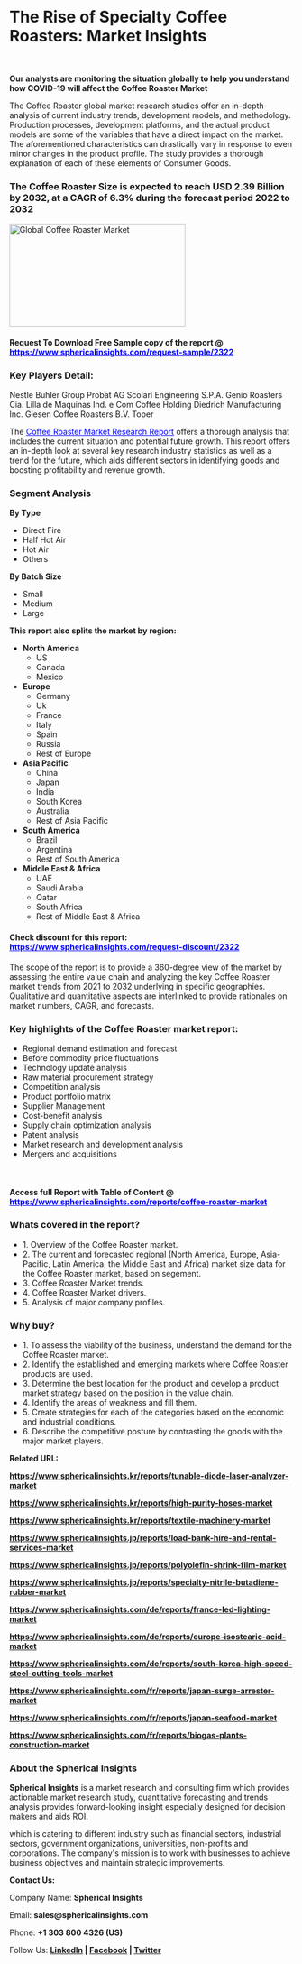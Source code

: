 <p>&nbsp;</p>
<h1><strong data-start="258" data-end="316">The Rise of Specialty Coffee Roasters: Market Insights</strong></h1>
<p>&nbsp;</p>
<p><strong>Our analysts are monitoring the situation globally to help you understand how COVID-19 will affect the Coffee Roaster Market</strong></p>
<p>The Coffee Roaster global market research studies offer an in-depth analysis of current industry trends, development models, and methodology. Production processes, development platforms, and the actual product models are some of the variables that have a direct impact on the market. The aforementioned characteristics can drastically vary in response to even minor changes in the product profile. The study provides a thorough explanation of each of these elements of Consumer Goods.</p>
<h3>The Coffee Roaster Size is expected to reach USD 2.39 Billion by 2032, at a CAGR of 6.3% during the forecast period 2022 to 2032</h3>
<p><img src="https://www.sphericalinsights.com/images/rd/coffee-roaster-market.png" alt="Global Coffee Roaster Market" width="312" height="182" /></p>
<h4>Request To Download Free Sample copy of the report  @ <span style="color: #0000ff;"><a style="color: #0000ff;" href="https://www.sphericalinsights.com/request-sample/2322" target="_blank">https://www.sphericalinsights.com/request-sample/2322</a></span></h4>
<h3><strong>Key Players Detail:</strong></h3>
<p>Nestle Buhler Group Probat AG Scolari Engineering S.P.A. Genio Roasters Cia. Lilla de Maquinas Ind. e Com Coffee Holding Diedrich Manufacturing Inc. Giesen Coffee Roasters B.V. Toper</p>
<p>The <span style="color: #0000ff;"><a style="color: #0000ff;" href="https://www.sphericalinsights.com/reports/coffee-roaster-market" target="_blank">Coffee Roaster Market Research Report</a></span> offers a thorough analysis that includes the current situation and potential future growth. This report offers an in-depth look at several key research industry statistics as well as a trend for the future, which aids different sectors in identifying goods and boosting profitability and revenue growth.</p>
<h3><strong>Segment Analysis </strong></h3>
<p><strong>By Type</strong></p>
<ul>
<li>Direct Fire</li>
<li>Half Hot Air</li>
<li>Hot Air</li>
<li>Others</li>
</ul>
<p><strong>By Batch Size</strong></p>
<ul>
<li>Small</li>
<li>Medium</li>
<li>Large</li>
</ul>
<p><strong>This report also splits the market by region:</strong></p>
<ul>
<li><strong>North America</strong>
<ul>
<li>US</li>
<li>Canada</li>
<li>Mexico</li>
</ul>
</li>
<li><strong>Europe</strong>
<ul>
<li>Germany</li>
<li>Uk</li>
<li>France</li>
<li>Italy</li>
<li>Spain</li>
<li>Russia</li>
<li>Rest of Europe</li>
</ul>
</li>
<li><strong>Asia Pacific</strong>
<ul>
<li>China</li>
<li>Japan</li>
<li>India</li>
<li>South Korea</li>
<li>Australia</li>
<li>Rest of Asia Pacific</li>
</ul>
</li>
<li><strong>South America</strong>
<ul>
<li>Brazil</li>
<li>Argentina</li>
<li>Rest of South America</li>
</ul>
</li>
<li><strong>Middle East &amp; Africa</strong>
<ul>
<li>UAE</li>
<li>Saudi Arabia</li>
<li>Qatar</li>
<li>South Africa</li>
<li>Rest of Middle East &amp; Africa</li>
</ul>
</li>
</ul>
<h4>Check discount for this report: <span style="color: #0000ff;"><a style="color: #0000ff;" href="https://www.sphericalinsights.com/request-discount/2322" target="_blank">https://www.sphericalinsights.com/request-discount/2322</a></span></h4>
<p>The scope of the report is to provide a 360-degree view of the market by assessing the entire value chain and analyzing the key Coffee Roaster market trends from 2021 to 2032 underlying in specific geographies. Qualitative and quantitative aspects are interlinked to provide rationales on market numbers, CAGR, and forecasts.</p>
<h3><strong>Key highlights of the Coffee Roaster market report:</strong></h3>
<ul>
<li>Regional demand estimation and forecast</li>
<li>Before commodity price fluctuations</li>
<li>Technology update analysis</li>
<li>Raw material procurement strategy</li>
<li>Competition analysis</li>
<li>Product portfolio matrix</li>
<li>Supplier Management</li>
<li>Cost-benefit analysis</li>
<li>Supply chain optimization analysis</li>
<li>Patent analysis</li>
<li>Market research and development analysis</li>
<li>Mergers and acquisitions</li>
</ul>
<p>&nbsp;</p>
<h4>Access full Report with Table of Content @ <span style="color: #0000ff;"><a style="color: #0000ff;" href="https://www.sphericalinsights.com/reports/coffee-roaster-market" target="_blank">https://www.sphericalinsights.com/reports/coffee-roaster-market</a></span></h4>
<h3><strong>Whats covered in the report?</strong></h3>
<ul>
<li>1. Overview of the Coffee Roaster market.</li>
<li>2. The current and forecasted regional (North America, Europe, Asia-Pacific, Latin America, the Middle East and Africa) market size data for the Coffee Roaster market, based on segement.</li>
<li>3. Coffee Roaster Market trends.</li>
<li>4. Coffee Roaster Market drivers.</li>
<li>5. Analysis of major company profiles.</li>
</ul>
<h3><strong>Why buy?</strong></h3>
<ul>
<li>1. To assess the viability of the business, understand the demand for the Coffee Roaster market.</li>
<li>2. Identify the established and emerging markets where Coffee Roaster products are used.</li>
<li>3. Determine the best location for the product and develop a product market strategy based on the position in the value chain.</li>
<li>4. Identify the areas of weakness and fill them.</li>
<li>5. Create strategies for each of the categories based on the economic and industrial conditions.</li>
<li>6. Describe the competitive posture by contrasting the goods with the major market players.</li>
</ul>
<p><strong>Related URL:</strong></p>
<p><strong><a href="https://www.sphericalinsights.kr/reports/tunable-diode-laser-analyzer-markethttps://www.sphericalinsights.kr/reports/high-purity-hoses-markethttps://www.sphericalinsights.kr/reports/textile-machinery-market">https://www.sphericalinsights.kr/reports/tunable-diode-laser-analyzer-market</a></strong></p>
<p><strong><a href="https://www.sphericalinsights.kr/reports/tunable-diode-laser-analyzer-markethttps://www.sphericalinsights.kr/reports/high-purity-hoses-markethttps://www.sphericalinsights.kr/reports/textile-machinery-market">https://www.sphericalinsights.kr/reports/high-purity-hoses-market</a></strong></p>
<p><strong><a href="https://www.sphericalinsights.kr/reports/tunable-diode-laser-analyzer-markethttps://www.sphericalinsights.kr/reports/high-purity-hoses-markethttps://www.sphericalinsights.kr/reports/textile-machinery-market">https://www.sphericalinsights.kr/reports/textile-machinery-market</a></strong></p>
<p><strong><a href="https://www.sphericalinsights.jp/reports/load-bank-hire-and-rental-services-markethttps://www.sphericalinsights.jp/reports/polyolefin-shrink-film-markethttps://www.sphericalinsights.jp/reports/specialty-nitrile-butadiene-rubber-market">https://www.sphericalinsights.jp/reports/load-bank-hire-and-rental-services-market</a></strong></p>
<p><strong><a href="https://www.sphericalinsights.jp/reports/load-bank-hire-and-rental-services-markethttps://www.sphericalinsights.jp/reports/polyolefin-shrink-film-markethttps://www.sphericalinsights.jp/reports/specialty-nitrile-butadiene-rubber-market">https://www.sphericalinsights.jp/reports/polyolefin-shrink-film-market</a></strong></p>
<p><strong><a href="https://www.sphericalinsights.jp/reports/load-bank-hire-and-rental-services-markethttps://www.sphericalinsights.jp/reports/polyolefin-shrink-film-markethttps://www.sphericalinsights.jp/reports/specialty-nitrile-butadiene-rubber-market">https://www.sphericalinsights.jp/reports/specialty-nitrile-butadiene-rubber-market</a></strong></p>
<p><strong><a href="https://www.sphericalinsights.com/de/reports/france-led-lighting-markethttps://www.sphericalinsights.com/de/reports/europe-isostearic-acid-markethttps://www.sphericalinsights.com/de/reports/south-korea-high-speed-steel-cutting-tools-market">https://www.sphericalinsights.com/de/reports/france-led-lighting-market</a></strong></p>
<p><strong><a href="https://www.sphericalinsights.com/de/reports/france-led-lighting-markethttps://www.sphericalinsights.com/de/reports/europe-isostearic-acid-markethttps://www.sphericalinsights.com/de/reports/south-korea-high-speed-steel-cutting-tools-market">https://www.sphericalinsights.com/de/reports/europe-isostearic-acid-marke</a></strong><strong><a href="https://www.sphericalinsights.com/de/reports/france-led-lighting-markethttps://www.sphericalinsights.com/de/reports/europe-isostearic-acid-markethttps://www.sphericalinsights.com/de/reports/south-korea-high-speed-steel-cutting-tools-market">t</a></strong></p>
<p><strong><a href="https://www.sphericalinsights.com/de/reports/france-led-lighting-markethttps://www.sphericalinsights.com/de/reports/europe-isostearic-acid-markethttps://www.sphericalinsights.com/de/reports/south-korea-high-speed-steel-cutting-tools-market">https://www.sphericalinsights.com/de/reports/south-korea-high-speed-steel-cutting-tools-market</a></strong></p>
<p><strong><a href="https://www.sphericalinsights.com/fr/reports/japan-surge-arrester-markethttps://www.sphericalinsights.com/fr/reports/japan-seafood-markethttps://www.sphericalinsights.com/fr/reports/biogas-plants-construction-market">https://www.sphericalinsights.com/fr/reports/japan-surge-arrester-market</a></strong></p>
<p><strong><a href="https://www.sphericalinsights.com/fr/reports/japan-surge-arrester-markethttps://www.sphericalinsights.com/fr/reports/japan-seafood-markethttps://www.sphericalinsights.com/fr/reports/biogas-plants-construction-market">https://www.sphericalinsights.com/fr/reports/japan-seafood-market</a></strong></p>
<p><strong><a href="https://www.sphericalinsights.com/fr/reports/japan-surge-arrester-markethttps://www.sphericalinsights.com/fr/reports/japan-seafood-markethttps://www.sphericalinsights.com/fr/reports/biogas-plants-construction-market">https://www.sphericalinsights.com/fr/reports/biogas-plants-construction-market</a></strong></p>
<h3><strong>About the Spherical Insights</strong></h3>
<p><strong>Spherical Insights</strong> is a market research and consulting firm which provides actionable market research study, quantitative forecasting and trends analysis provides forward-looking insight especially designed for decision makers and aids ROI.</p>
<p>which is catering to different industry such as financial sectors, industrial sectors, government organizations, universities, non-profits and corporations. The company's mission is to work with businesses to achieve business objectives and maintain strategic improvements.</p>
<p><strong>Contact Us:</strong></p>
<p>Company Name: <strong>Spherical Insights</strong></p>
<p>Email: <strong>sales@sphericalinsights.com</strong></p>
<p>Phone: <strong>+1 303 800 4326 (US)</strong></p>
<p>Follow Us: <strong><a href="https://www.linkedin.com/company/spherical-insight/"><u>LinkedIn</u></a> | <a href="https://www.facebook.com/sphericalinsights35"><u>Facebook</u></a> | <a href="https://twitter.com/SInsights_US"><u>Twitter</u></a></strong></p>
